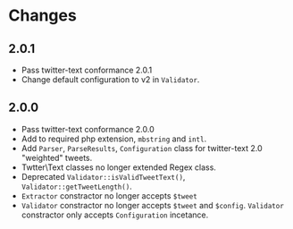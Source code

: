 # Changes

## 2.0.1

- Pass twitter-text conformance 2.0.1
- Change default configuration to v2 in `Validator`.

## 2.0.0

- Pass twitter-text conformance 2.0.0
- Add to required php extension, `mbstring` and `intl`.
- Add `Parser`, `ParseResults`, `Configuration` class for twitter-text 2.0 "weighted" tweets.
- Twtter\Text classes no longer extended Regex class.
- Deprecated `Validator::isValidTweetText()`, `Validator::getTweetLength()`.
- `Extractor` constractor no longer accepts `$tweet`
- `Validator` constractor no longer accepts `$tweet` and `$config`. `Validator` constractor only accepts `Configuration` incetance.